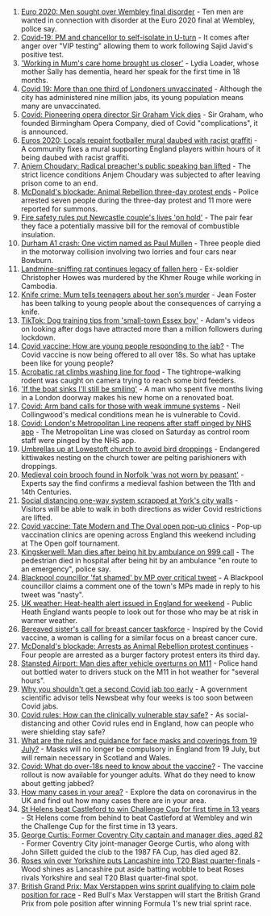 1. [Euro 2020: Men sought over Wembley final disorder](https://www.bbc.co.uk/news/uk-england-london-57878364) - Ten men are wanted in connection with disorder at the Euro 2020 final at Wembley, police say.
2. [Covid-19: PM and chancellor to self-isolate in U-turn](https://www.bbc.co.uk/news/uk-57879730) - It comes after anger over "VIP testing" allowing them to work following Sajid Javid's positive test.
3. ['Working in Mum's care home brought us closer'](https://www.bbc.co.uk/news/uk-england-bristol-57809429) - Lydia Loader, whose mother Sally has dementia, heard her speak for the first time in 18 months.
4. [Covid 19: More than one third of Londoners unvaccinated](https://www.bbc.co.uk/news/uk-england-london-57874402) - Although the city has administered nine million jabs, its young population means many are unvaccinated.
5. [Covid: Pioneering opera director Sir Graham Vick dies](https://www.bbc.co.uk/news/uk-england-birmingham-57879207) - Sir Graham, who founded Birmingham Opera Company, died of Covid "complications", it is announced.
6. [Euros 2020: Locals repaint footballer mural daubed with racist graffiti](https://www.bbc.co.uk/news/uk-england-tees-57879131) - A community fixes a mural supporting England players within hours of it being daubed with racist graffiti.
7. [Anjem Choudary: Radical preacher's public speaking ban lifted](https://www.bbc.co.uk/news/uk-england-london-57878910) - The strict licence conditions Anjem Choudary was subjected to after leaving prison come to an end.
8. [McDonald's blockade: Animal Rebellion three-day protest ends](https://www.bbc.co.uk/news/uk-england-humber-57879294) - Police arrested seven people during the three-day protest and 11 more were reported for summons.
9. [Fire safety rules put Newcastle couple's lives 'on hold'](https://www.bbc.co.uk/news/uk-england-tyne-57865005) - The pair fear they face a potentially massive bill for the removal of combustible insulation.
10. [Durham A1 crash: One victim named as Paul Mullen](https://www.bbc.co.uk/news/uk-england-tyne-57879118) - Three people died in the motorway collision involving two lorries and four cars near Bowburn.
11. [Landmine-sniffing rat continues legacy of fallen hero](https://www.bbc.co.uk/news/uk-england-somerset-57866990) - Ex-soldier Christopher Howes was murdered by the Khmer Rouge while working in Cambodia.
12. [Knife crime: Mum tells teenagers about her son’s murder](https://www.bbc.co.uk/news/uk-england-london-57863749) - Jean Foster has been talking to young people about the consequences of carrying a knife.
13. [TikTok: Dog training tips from 'small-town Essex boy'](https://www.bbc.co.uk/news/uk-england-essex-57841659) - Adam's videos on looking after dogs have attracted more than a million followers during lockdown.
14. [Covid vaccine: How are young people responding to the jab?](https://www.bbc.co.uk/news/uk-england-london-57845115) - The Covid vaccine is now being offered to all over 18s. So what has uptake been like for young people?
15. [Acrobatic rat climbs washing line for food](https://www.bbc.co.uk/news/uk-england-norfolk-57826515) - The tightrope-walking rodent was caught on camera trying to reach some bird feeders.
16. ['If the boat sinks I'll still be smiling'](https://www.bbc.co.uk/news/uk-england-leicestershire-57806055) - A man who spent five months living in a London doorway makes his new home on a renovated boat.
17. [Covid: Arm band calls for those with weak immune systems](https://www.bbc.co.uk/news/uk-england-stoke-staffordshire-57862881) - Neil Collingwood's medical conditions mean he is vulnerable to Covid.
18. [Covid: London's Metropolitan Line reopens after staff pinged by NHS app](https://www.bbc.co.uk/news/uk-england-london-57878908) - The Metropolitan Line was closed on Saturday as control room staff were pinged by the NHS app.
19. [Umbrellas up at Lowestoft church to avoid bird droppings](https://www.bbc.co.uk/news/uk-england-suffolk-57862078) - Endangered kittiwakes nesting on the church tower are pelting parishioners with droppings.
20. [Medieval coin brooch found in Norfolk 'was not worn by peasant'](https://www.bbc.co.uk/news/uk-england-norfolk-57664935) - Experts say the find confirms a medieval fashion between the 11th and 14th Centuries.
21. [Social distancing one-way system scrapped at York's city walls](https://www.bbc.co.uk/news/uk-england-york-north-yorkshire-57874680) - Visitors will be able to walk in both directions as wider Covid restrictions are lifted.
22. [Covid vaccine: Tate Modern and The Oval open pop-up clinics](https://www.bbc.co.uk/news/uk-england-57873024) - Pop-up vaccination clinics are opening across England this weekend including at The Open golf tournament.
23. [Kingskerwell: Man dies after being hit by ambulance on 999 call](https://www.bbc.co.uk/news/uk-england-devon-57873346) - The pedestrian died in hospital after being hit by an ambulance "en route to an emergency", police say.
24. [Blackpool councillor 'fat shamed' by MP over critical tweet](https://www.bbc.co.uk/news/uk-england-lancashire-57873811) - A Blackpool councillor claims a comment one of the town's MPs made in reply to his tweet was "nasty".
25. [UK weather: Heat-health alert issued in England for weekend](https://www.bbc.co.uk/news/uk-57858950) - Public Heath England wants people to look out for those who may be at risk in warmer weather.
26. [Bereaved sister's call for breast cancer taskforce](https://www.bbc.co.uk/news/uk-england-birmingham-57855412) - Inspired by the Covid vaccine, a woman is calling for a similar focus on a breast cancer cure.
27. [McDonald's blockade: Arrests as Animal Rebellion protest continues](https://www.bbc.co.uk/news/uk-england-humber-57860942) - Four people are arrested as a burger factory protest enters its third day.
28. [Stansted Airport: Man dies after vehicle overturns on M11](https://www.bbc.co.uk/news/uk-england-essex-57874122) - Police hand out bottled water to drivers stuck on the M11 in hot weather for "several hours".
29. [Why you shouldn't get a second Covid jab too early](https://www.bbc.co.uk/news/newsbeat-57682233) - A government scientific advisor tells Newsbeat why four weeks is too soon between Covid jabs.
30. [Covid rules: How can the clinically vulnerable stay safe?](https://www.bbc.co.uk/news/health-51997151) - As social-distancing and other Covid rules end in England, how can people who were shielding stay safe?
31. [What are the rules and guidance for face masks and coverings from 19 July?](https://www.bbc.co.uk/news/health-51205344) - Masks will no longer be compulsory in England from 19 July, but will remain necessary in Scotland and Wales.
32. [Covid: What do over-18s need to know about the vaccine?](https://www.bbc.co.uk/news/health-57273875) - The vaccine rollout is now available for younger adults. What do they need to know about getting jabbed?
33. [How many cases in your area?](https://www.bbc.co.uk/news/uk-51768274) - Explore the data on coronavirus in the UK and find out how many cases there are in your area.
34. [St Helens beat Castleford to win Challenge Cup for first time in 13 years](https://www.bbc.co.uk/sport/rugby-league/57828390) - St Helens come from behind to beat Castleford at Wembley and win the Challenge Cup for the first time in 13 years.
35. [George Curtis: Former Coventry City captain and manager dies, aged 82](https://www.bbc.co.uk/sport/football/57880067) - Former Coventry City joint-manager George Curtis, who along with John Sillett guided the club to the 1987 FA Cup, has died aged 82.
36. [Roses win over Yorkshire puts Lancashire into T20 Blast quarter-finals](https://www.bbc.co.uk/sport/cricket/57876558) - Wood shines as Lancashire put aside batting wobble to beat Roses rivals Yorkshire and seal T20 Blast quarter-final spot.
37. [British Grand Prix: Max Verstappen wins sprint qualifying to claim pole position for race](https://www.bbc.co.uk/sport/formula1/57875745) - Red Bull's Max Verstappen will start the British Grand Prix from pole position after winning Formula 1's new trial sprint race.
